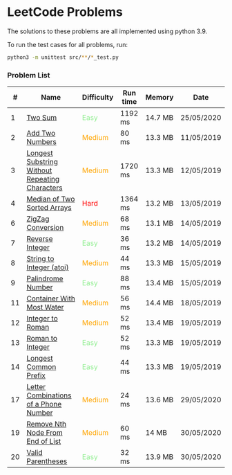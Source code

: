 # LeetCode Problems

The solutions to these problems are all implemented using python 3.9.

To run the test cases for all problems, run:
```sh
python3 -m unittest src/**/*_test.py
```

### Problem List

| # | Name | Difficulty | Run time | Memory | Date |
| - | - | - | - | - | - |
| 1 | [Two Sum](./src/problem_0001/problem.md) | <span style="color: lightgreen">Easy<span> | 1192 ms | 14.7 MB | 25/05/2020 |
| 2 | [Add Two Numbers](./src/problem_0002/problem.md) | <span style="color: orange">Medium<span> | 80 ms | 13.3 MB | 11/05/2019 |
| 3 | [Longest Substring Without Repeating Characters](./src/problem_0003/problem.md) | <span style="color: orange">Medium<span> | 1720 ms | 13.3 MB | 12/05/2019 |
| 4 | [Median of Two Sorted Arrays](./src/problem_0004/problem.md) | <span style="color:red">Hard</span> | 1364 ms | 13.2 MB | 13/05/2019 |
| 6 | [ZigZag Conversion](./src/problem_0006/problem.md) | <span style="color: orange">Medium<span> | 68 ms | 13.1 MB | 14/05/2019 |
| 7 | [Reverse Integer](./src/problem_0007/problem.md) | <span style="color: lightgreen">Easy<span> | 36 ms | 13.2 MB | 14/05/2019 |
| 8 | [String to Integer (atoi)](./src/problem_0008/problem.md) | <span style="color: orange">Medium<span> | 44 ms | 13.3 MB | 15/05/2019 |
| 9 | [Palindrome Number](./src/problem_0009/problem.md) | <span style="color: lightgreen">Easy<span> | 88 ms | 13.4 MB | 15/05/2019 |
| 11 | [Container With Most Water](./src/problem_0011/problem.md) | <span style="color: orange">Medium<span> | 56 ms | 14.4 MB | 18/05/2019 |
| 12 | [Integer to Roman](./src/problem_0012/problem.md) | <span style="color: orange">Medium<span> | 52 ms | 13.4 MB | 19/05/2019 |
| 13 | [Roman to Integer](./src/problem_0013/problem.md) | <span style="color: lightgreen">Easy<span> | 52 ms | 13.3 MB | 19/05/2019 |
| 14 | [Longest Common Prefix](./src/problem_0014/problem.md) | <span style="color: lightgreen">Easy<span> | 44 ms | 13.3 MB | 19/05/2019 |
| 17 | [Letter Combinations of a Phone Number](./src/problem_0017/problem.md) | <span style="color: orange">Medium<span> | 24 ms | 13.6 MB | 29/05/2020 |
| 19 | [Remove Nth Node From End of List](./src/problem_0019/problem.md) | <span style="color: orange">Medium<span> | 60 ms | 14 MB | 30/05/2020 |
| 20 | [Valid Parentheses](./src/problem_0020/problem.md) | <span style="color: lightgreen">Easy<span> | 32 ms | 13.9 MB | 30/05/2020 |
